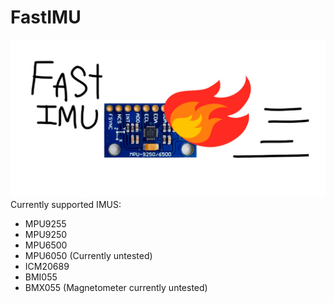 # FastIMU
![1](fast.png)
Currently supported IMUS: 

* MPU9255 
* MPU9250 
* MPU6500 
* MPU6050 (Currently untested)
* ICM20689 
* BMI055 
* BMX055 (Magnetometer currently untested)
